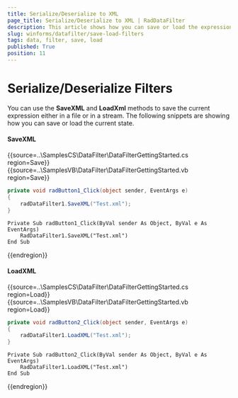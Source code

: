 ```yaml
---
title: Serialize/Deserialize to XML
page_title: Serialize/Deserialize to XML | RadDataFilter
description: This article shows how you can save or load the expression that you have built. 
slug: winforms/datafilter/save-load-filters
tags: data, filter, save, load
published: True
position: 11
---
```


# Serialize/Deserialize Filters

You can use the __SaveXML__ and __LoadXml__ methods to save the current expression either in a file or in a stream. The following snippets are showing how you can save or load the current state.

#### SaveXML
{{source=..\SamplesCS\DataFilter\DataFilterGettingStarted.cs region=Save}} 
{{source=..\SamplesVB\DataFilter\DataFilterGettingStarted.vb region=Save}}
````C#
private void radButton1_Click(object sender, EventArgs e)
{
    radDataFilter1.SaveXML("Test.xml");
}

````
````VB.NET
Private Sub radButton1_Click(ByVal sender As Object, ByVal e As EventArgs)
    RadDataFilter1.SaveXML("Test.xml")
End Sub

````
 


{{endregion}}


#### LoadXML

{{source=..\SamplesCS\DataFilter\DataFilterGettingStarted.cs region=Load}} 
{{source=..\SamplesVB\DataFilter\DataFilterGettingStarted.vb region=Load}}
````C#
private void radButton2_Click(object sender, EventArgs e)
{
    radDataFilter1.LoadXML("Test.xml");
}

````
````VB.NET
Private Sub radButton2_Click(ByVal sender As Object, ByVal e As EventArgs)
    RadDataFilter1.LoadXML("Test.xml")
End Sub

````
 


{{endregion}}





